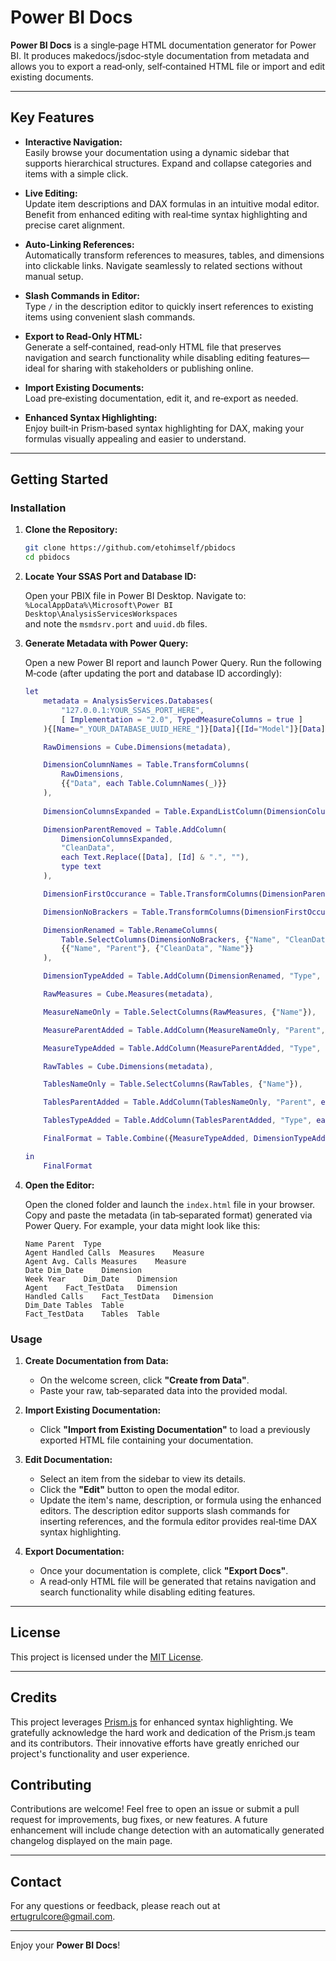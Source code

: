 # Power BI Docs

**Power BI Docs** is a single‐page HTML documentation generator for Power BI. It produces makedocs/jsdoc‑style documentation from metadata and allows you to export a read‐only, self‐contained HTML file or import and edit existing documents.

--- 

## Key Features

- **Interactive Navigation:**  
  Easily browse your documentation using a dynamic sidebar that supports hierarchical structures. Expand and collapse categories and items with a simple click.

- **Live Editing:**  
  Update item descriptions and DAX formulas in an intuitive modal editor. Benefit from enhanced editing with real‐time syntax highlighting and precise caret alignment.

- **Auto‑Linking References:**  
  Automatically transform references to measures, tables, and dimensions into clickable links. Navigate seamlessly to related sections without manual setup.

- **Slash Commands in Editor:**  
  Type `/` in the description editor to quickly insert references to existing items using convenient slash commands.

- **Export to Read‑Only HTML:**  
  Generate a self‐contained, read‐only HTML file that preserves navigation and search functionality while disabling editing features—ideal for sharing with stakeholders or publishing online.

- **Import Existing Documents:**  
  Load pre‐existing documentation, edit it, and re‑export as needed.

- **Enhanced Syntax Highlighting:**  
  Enjoy built‐in Prism‑based syntax highlighting for DAX, making your formulas visually appealing and easier to understand.

--- 

## Getting Started

### Installation

1. **Clone the Repository:**

   ```bash
   git clone https://github.com/etohimself/pbidocs
   cd pbidocs
   ``` 

2. **Locate Your SSAS Port and Database ID:**

   Open your PBIX file in Power BI Desktop. Navigate to:  
   `%LocalAppData%\Microsoft\Power BI Desktop\AnalysisServicesWorkspaces`  
   and note the `msmdsrv.port` and `uuid.db` files.

3. **Generate Metadata with Power Query:**

   Open a new Power BI report and launch Power Query. Run the following M‑code (after updating the port and database ID accordingly):

   ```m
   let
       metadata = AnalysisServices.Databases(
           "127.0.0.1:YOUR_SSAS_PORT_HERE", 
           [ Implementation = "2.0", TypedMeasureColumns = true ]
       ){[Name="_YOUR_DATABASE_UUID_HERE_"]}[Data]{[Id="Model"]}[Data]{[Id="Model"]}[Data],
   
       RawDimensions = Cube.Dimensions(metadata),
   
       DimensionColumnNames = Table.TransformColumns(
           RawDimensions,
           {{"Data", each Table.ColumnNames(_)}}
       ),
       
       DimensionColumnsExpanded = Table.ExpandListColumn(DimensionColumnNames, "Data"),
   
       DimensionParentRemoved = Table.AddColumn(
           DimensionColumnsExpanded,
           "CleanData",
           each Text.Replace([Data], [Id] & ".", ""),
           type text
       ),
   
       DimensionFirstOccurance = Table.TransformColumns(DimensionParentRemoved, {{"CleanData", each List.First(Text.Split(_, "."))}}),
   
       DimensionNoBrackers = Table.TransformColumns(DimensionFirstOccurance, {{"CleanData", each Text.Replace(Text.Replace(_, "[", ""), "]", "")}}),
   
       DimensionRenamed = Table.RenameColumns(
           Table.SelectColumns(DimensionNoBrackers, {"Name", "CleanData"}),
           {{"Name", "Parent"}, {"CleanData", "Name"}}
       ),
   
       DimensionTypeAdded = Table.AddColumn(DimensionRenamed, "Type", each "Dimension"),
   
       RawMeasures = Cube.Measures(metadata),
   
       MeasureNameOnly = Table.SelectColumns(RawMeasures, {"Name"}),
   
       MeasureParentAdded = Table.AddColumn(MeasureNameOnly, "Parent", each "Measures"),
   
       MeasureTypeAdded = Table.AddColumn(MeasureParentAdded, "Type", each "Measure"),
   
       RawTables = Cube.Dimensions(metadata),
   
       TablesNameOnly = Table.SelectColumns(RawTables, {"Name"}),
   
       TablesParentAdded = Table.AddColumn(TablesNameOnly, "Parent", each "Tables"),
   
       TablesTypeAdded = Table.AddColumn(TablesParentAdded, "Type", each "Table"),
   
       FinalFormat = Table.Combine({MeasureTypeAdded, DimensionTypeAdded, TablesTypeAdded})
   
   in
       FinalFormat
   ``` 

4. **Open the Editor:**

   Open the cloned folder and launch the `index.html` file in your browser. Copy and paste the metadata (in tab‑separated format) generated via Power Query. For example, your data might look like this:

   ```tsv
   Name	Parent	Type
   Agent Handled Calls	Measures	Measure
   Agent Avg. Calls	Measures	Measure
   Date	Dim_Date	Dimension
   Week Year	Dim_Date	Dimension
   Agent	Fact_TestData	Dimension
   Handled Calls	Fact_TestData	Dimension
   Dim_Date	Tables	Table
   Fact_TestData	Tables	Table
   ``` 

### Usage

1. **Create Documentation from Data:**

   - On the welcome screen, click **"Create from Data"**.
   - Paste your raw, tab‑separated data into the provided modal.

2. **Import Existing Documentation:**

   - Click **"Import from Existing Documentation"** to load a previously exported HTML file containing your documentation.

3. **Edit Documentation:**

   - Select an item from the sidebar to view its details.
   - Click the **"Edit"** button to open the modal editor.
   - Update the item's name, description, or formula using the enhanced editors. The description editor supports slash commands for inserting references, and the formula editor provides real‐time DAX syntax highlighting.

4. **Export Documentation:**

   - Once your documentation is complete, click **"Export Docs"**.
   - A read‐only HTML file will be generated that retains navigation and search functionality while disabling editing features.

--- 

## License

This project is licensed under the [MIT License](LICENSE).

--- 

## Credits

This project leverages [Prism.js](https://prismjs.com/) for enhanced syntax highlighting. We gratefully acknowledge the hard work and dedication of the Prism.js team and its contributors. Their innovative efforts have greatly enriched our project's functionality and user experience.


## Contributing

Contributions are welcome! Feel free to open an issue or submit a pull request for improvements, bug fixes, or new features. A future enhancement will include change detection with an automatically generated changelog displayed on the main page.

--- 

## Contact

For any questions or feedback, please reach out at [ertugrulcore@gmail.com](mailto:ertugrulcore@gmail.com).

--- 

Enjoy your **Power BI Docs**!
